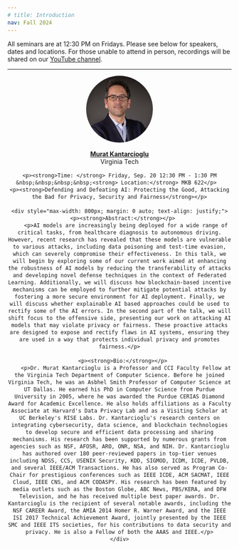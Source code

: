 ```yaml
---
# title: Introduction
nav: Fall 2024
---
```


<!-- <hr> -->
All seminars are at 12:30 PM on Fridays. Please see below for speakers, dates and locations. For those unable to attend in person, recordings will be shared on our [YouTube channel](https://www.youtube.com/channel/UCaZx8BUCa2M_orwYAuXacRg).

<hr>





<div style="text-align: center;">
    <div class="speaker">
        <a href="https://www.kantarcioglu.net/" target="_blank">
            <img src="../images/24fall/murat.jpeg" alt="Murat Kantarcioglu" style="border-radius: 50%; width: 150px; height: 150px;">
        </a>
        <p><strong><a href="https://www.kantarcioglu.net/" target="_blank" class="speaker-link">Murat Kantarcioglu</a></strong><br>Virginia Tech</p>
    </div>
    
    <p><strong>Time: </strong> Friday, Sep. 20 12:30 PM - 1:30 PM &nbsp;&nbsp;&nbsp;&nbsp;<strong> Location:</strong> MKB 622</p>  
    <p><strong>Defending and Defeating AI: Protecting the Good, Attacking the Bad for Privacy, Security and Fairness</strong></p>

    <div style="max-width: 800px; margin: 0 auto; text-align: justify;">
        <p><strong>Abstract:</strong></p>  
        <p>AI models are increasingly being deployed for a wide range of critical tasks, from healthcare diagnosis to autonomous driving. However, recent research has revealed that these models are vulnerable to various attacks, including data poisoning and test-time evasion, which can severely compromise their effectiveness. In this talk, we will begin by exploring some of our current work aimed at enhancing the robustness of AI models by reducing the transferability of attacks and developing novel defense techniques in the context of Federated Learning. Additionally, we will discuss how blockchain-based incentive mechanisms can be employed to further mitigate potential attacks by fostering a more secure environment for AI deployment. Finally, we will discuss whether explainable AI based approaches could be used to rectify some of the AI errors. In the second part of the talk, we will shift focus to the offensive side, presenting our work on attacking AI models that may violate privacy or fairness. These proactive attacks are designed to expose and rectify flaws in AI systems, ensuring they are used in a way that protects individual privacy and promotes fairness.</p>

        <p><strong>Bio:</strong></p>  
        <p>Dr. Murat Kantarcioglu is a Professor and CCI Faculty Fellow at the Virginia Tech Department of Computer Science. Before he joined Virginia Tech, he was an Asbhel Smith Professor of Computer Science at UT Dallas. He earned his PhD in Computer Science from Purdue University in 2005, where he was awarded the Purdue CERIAS Diamond Award for Academic Excellence. He also holds affiliations as a Faculty Associate at Harvard's Data Privacy Lab and as a Visiting Scholar at UC Berkeley's RISE Labs. Dr. Kantarcioglu's research centers on integrating cybersecurity, data science, and blockchain technologies to develop secure and efficient data processing and sharing mechanisms. His research has been supported by numerous grants from agencies such as NSF, AFOSR, ARO, ONR, NSA, and NIH. Dr. Kantarcioglu has authored over 180 peer-reviewed papers in top-tier venues including NDSS, CCS, USENIX Security, KDD, SIGMOD, ICDM, ICDE, PVLDB, and several IEEE/ACM Transactions. He has also served as Program Co-Chair for prestigious conferences such as IEEE ICDE, ACM SACMAT, IEEE Cloud, IEEE CNS, and ACM CODASPY. His research has been featured by media outlets such as the Boston Globe, ABC News, PBS/KERA, and DFW Television, and he has received multiple best paper awards. Dr. Kantarcioglu is the recipient of several notable awards, including the NSF CAREER Award, the AMIA 2014 Homer R. Warner Award, and the IEEE ISI 2017 Technical Achievement Award, jointly presented by the IEEE SMC and IEEE ITS societies, for his contributions to data security and privacy. He is also a Fellow of both the AAAS and IEEE.</p>
    </div>
</div>
